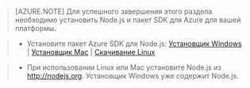 ﻿> [AZURE.NOTE]
> Для успешного завершения этого раздела необходимо установить Node.js и пакет SDK для Azure для вашей платформы.

>* Установите пакет Azure SDK для Node.js: <a href="http://go.microsoft.com/fwlink/?LinkId=254279">Установщик Windows</a> | <a href="http://go.microsoft.com/fwlink/?LinkId=253471">Установщик Mac</a> | <a href="http://go.microsoft.com/fwlink/?LinkId=253472">Скачивание Linux</a></li>

>* При использовании Linux или Mac установите Node.js из <a href="http://nodejs.org">http://nodejs.org</a>. Установщик Windows уже содержит Node.js.



<!--HONumber=42-->

